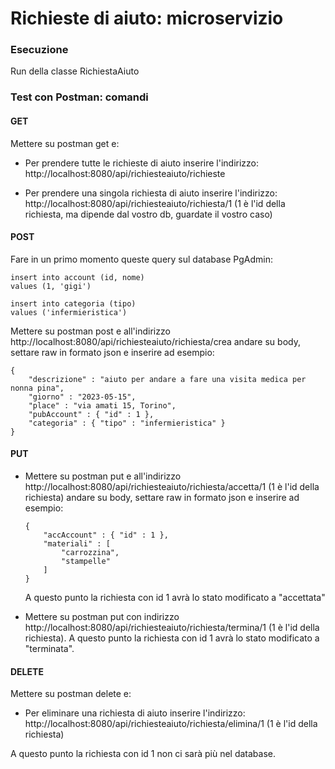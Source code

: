 # Richieste di aiuto: microservizio

### Esecuzione
Run della classe RichiestaAiuto

### Test con Postman: comandi

#### GET
Mettere su postman get e:
* Per prendere tutte le richieste di aiuto inserire l'indirizzo: http://localhost:8080/api/richiesteaiuto/richieste

* Per prendere una singola richiesta di aiuto inserire l'indirizzo: http://localhost:8080/api/richiesteaiuto/richiesta/1 (1 è l'id della richiesta, ma dipende dal vostro db, guardate il vostro caso)



#### POST
Fare in un primo momento queste query sul database PgAdmin:
```
insert into account (id, nome)
values (1, 'gigi')
```
```
insert into categoria (tipo)
values ('infermieristica')
```

Mettere su postman post e all'indirizzo http://localhost:8080/api/richiesteaiuto/richiesta/crea
andare su body, settare raw in formato json e inserire ad esempio:
```
{
    "descrizione" : "aiuto per andare a fare una visita medica per nonna pina",
    "giorno" : "2023-05-15",
    "place" : "via amati 15, Torino",
    "pubAccount" : { "id" : 1 },
    "categoria" : { "tipo" : "infermieristica" }
}
```

#### PUT
- Mettere su postman put e all'indirizzo http://localhost:8080/api/richiesteaiuto/richiesta/accetta/1 (1 è l'id della richiesta)
andare su body, settare raw in formato json e inserire ad esempio:
    ```
    {
        "accAccount" : { "id" : 1 },
        "materiali" : [
            "carrozzina",
            "stampelle"
        ]
    }
    ```
    A questo punto la richiesta con id 1 avrà lo stato modificato a "accettata"


- Mettere su postman put con indirizzo http://localhost:8080/api/richiesteaiuto/richiesta/termina/1 (1 è l'id della richiesta).
A questo punto la richiesta con id 1 avrà lo stato modificato a "terminata".


#### DELETE
Mettere su postman delete e:
* Per eliminare una richiesta di aiuto inserire l'indirizzo: http://localhost:8080/api/richiesteaiuto/richiesta/elimina/1 (1 è l'id della richiesta)

A questo punto la richiesta con id 1 non ci sarà più nel database.
